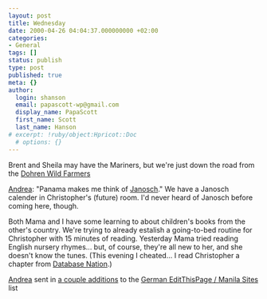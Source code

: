 ```yaml
---
layout: post
title: Wednesday
date: 2000-04-26 04:04:37.000000000 +02:00
categories:
- General
tags: []
status: publish
type: post
published: true
meta: {}
author:
  login: shanson
  email: papascott-wp@gmail.com
  display_name: PapaScott
  first_name: Scott
  last_name: Hanson
# excerpt: !ruby/object:Hpricot::Doc
  # options: {}
---
```

<p>Brent and Sheila may have the Mariners, but we're just down the road from the <a href="http://www.geocities.com/Colosseum/Sideline/4800/">Dohren Wild Farmers</a></p>
<p><a href="http://andrea.editthispage.com/">Andrea</a>:  "Panama makes me think of <a href="http://titan.informatik.uni-bonn.de/~schumach/pages/janosch.html">Janosch</a>." We have a Janosch calender in Christopher's (future) room. I'd never heard of Janosch before coming here, though. </p>
<p>Both Mama and I have some learning to about children's books from the other's country. We're trying to already estalish a going-to-bed routine for Christopher with 15 minutes of reading. Yesterday Mama tried reading English nursery rhymes... but, of course, they're all new to her, and she doesn't know the tunes. (This evening I cheated... I read Christopher a chapter from <a href="http://www.oreilly.com/catalog/dbnation/">Database Nation</a>.)</p>
<p><a href="http://andrea.editthispage.com">Andrea</a> sent in <a href="http://shanson.editthispage.com/discuss/msgReader$219">a couple additions</a> to the <a href="http://shanson.editthispage.com/stories/storyReader$125">German EditThisPage / Manila Sites</a> list</p>
